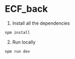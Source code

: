 # ECF_back

1. Install all the dependencies

```
npm install
```

2. Run locally

```
npm run dev
```
